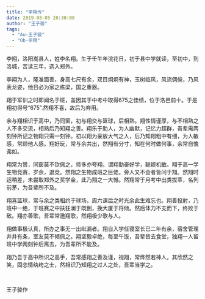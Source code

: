 ```yaml
---
title: "李翔传"
date: 2019-08-05 20:30:08
author: "王子骏"
tags: 
  - "Au-王子骏"
  - "Ob-李翔"
---
```


<p>李翔，洛阳嵩县人，姓李名翔。生于壬午年浣花日，初于县中学就读，至初中，到洛城，苦读三年，选入郑外。</p>
<p>李翔为人，隆准面善，身高七尺有余，双目炯炯有神，玉树临风，风流倜傥，乃风表龙姿，他日必为家之栋梁，国之重器。</p>
<p>翔于军训之时即闻名于班，盖因其于中考中取得675之佳绩，位于洛邑前十。于是翔初得号&ldquo;675&rdquo;.然翔不喜，故后为弃用。</p>
<p>余与翔相识于高中，乃同窗，初与翔交与篮球，后相熟。翔性情谨厚，与不相熟之人不多交流，相熟后乃知翔之善。翔乐于助人，为人幽默，记忆力超群，吾辈需两刻钟所记之物翔只需一刻钟。初以翔为豪放大气之人，后乃知翔粗中有细，为人敏感，常顾他人感。翔好玩，常与余共出，然翔有分寸，知在何时做何事，余常自愧弗如。</p>
<p>翔常为赞，同窗莫不钦佩之，师多亦夸翔，谓翔勤奋好学，聪颖机敏。翔于高一学生物竞赛，岁余，退竞。然翔之生物成班之巨佬。旁人又不会者皆问于翔。然翔时运稍差，未尝取郑外之奖学金，此乃翔之一大憾。然翔常于月考中出类拔萃，名列前茅，为吾辈所不及。</p>
<p>翔喜篮球，常与余之类相约于球场，周六课后之时光余此生难忘也。翔善投射，乃班中一绝，于班赛之中扶狂澜于既倒，挽大厦于将倾。然后体力不支而下，终败于敌。翔亦善歌，吾辈常邀翔歌，然翔极少歌与人。</p>
<p>翔做事极认真，所办之事无一出纰漏者。翔自入学任寝室长已二年有余，宿舍管理井井有条，室友莫不倾佩之。翔坚毅卓绝，每至午饭，吾辈皆去食堂，独翔一人留班中学两刻钟后离去，为吾辈所不能及。</p>
<p>翔乃吾于高中所识之高手，吾常感翔之善及谨，视翔，常烨然若神人，其欣然之笑，固恣情纨绔之士，然相识乃知翔之过人之处，吾辈当学之。</p>
<p>&nbsp;</p>
<p>王子骏作</p>